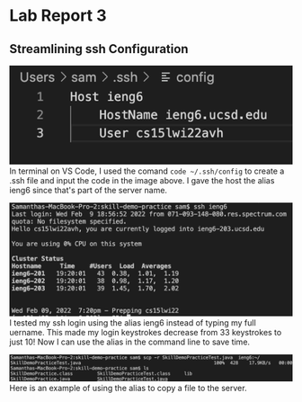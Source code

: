 # **Lab Report 3**

## **Streamlining ssh Configuration**

![Image](screenshots/lab-report3/configCode.png)
<br>
In terminal on VS Code, I used the comand `code ~/.ssh/config` to create a .ssh file and input the code in the image above. I gave the host the alias ieng6 since that's part of the server name. 

![Image](screenshots/lab-report3/iegn6SSH.png)
<br>
I tested my ssh login using the alias ieng6 instead of typing my full uername. This made my login keystrokes decrease from 33 keystrokes to just 10! Now I can use the alias in the command line to save time.

![Image](screenshots/lab-report3/ieng6SCP.png)
<br>
Here is an example of using the alias to copy a file to the server.
